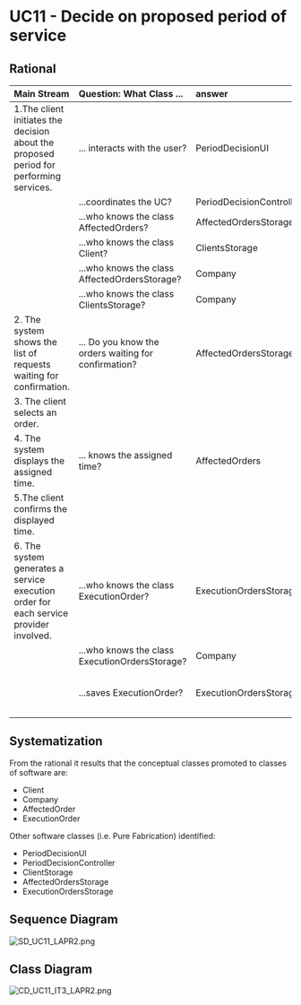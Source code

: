 UC11 - Decide on proposed period of service
==========================================

## Rational

| Main Stream                                                                                          | Question: What Class ...                                     | answer                                       | Justification                                                                                                     |   
|:-----------------------------------------------------------------------------------------------------------|:------------------------------------------------------------|:-----------------------------------------------|:---------------------------------------------------------------------------------------------------------------------|
|1.The client initiates the decision about the proposed period for performing services. |... interacts with the user? |PeriodDecisionUI|Pure Fabrication|
||...coordinates the UC?|PeriodDecisionController|Controller|
||...who knows the class AffectedOrders?|AffectedOrdersStorage| HC + LC |
||...who knows the class Client?| ClientsStorage| HC + LC |
||...who knows the class AffectedOrdersStorage?| Company | HC + LC |
||...who knows the class ClientsStorage?| Company | HC + LC |
|2. The system shows the list of requests waiting for confirmation.|... Do you know the orders waiting for confirmation? | AffectedOrdersStorage|IE: AffectedOrdersStorage possui Pedidos afetados|
|3. The client selects an order.| |||
|4. The system displays the assigned time.|... knows the assigned time?| AffectedOrders| HC + LC|
|5.The client confirms the displayed time.| | ||
|6. The system generates a service execution order for each service provider involved.|...who knows the class ExecutionOrder?| ExecutionOrdersStorage | HC + LC |
||...who knows the class ExecutionOrdersStorage?|Company|HC + LC|
||...saves ExecutionOrder?| ExecutionOrdersStorage| IE: ExecutionOrdersStorage knows all ExecutionOrder|

                                        
## Systematization ##

 From the rational it results that the conceptual classes promoted to classes of software are:

 * Client
 * Company
 * AffectedOrder
 * ExecutionOrder

Other software classes (i.e. Pure Fabrication) identified:

 * PeriodDecisionUI
 * PeriodDecisionController
 * ClientStorage
 * AffectedOrdersStorage
 * ExecutionOrdersStorage

##	Sequence Diagram

![SD_UC11_LAPR2.png](https://bitbucket.org/repo/A6gE67j/images/1823352648-SD_UC11_LAPR2.png)

##	Class Diagram

![CD_UC11_IT3_LAPR2.png](https://bitbucket.org/repo/A6gE67j/images/1619402487-CD_UC11_IT3_LAPR2.png)